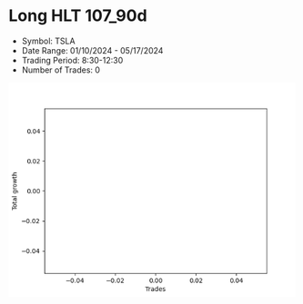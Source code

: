 # Long HLT 107_90d 
- Symbol: TSLA
- Date Range: 01/10/2024 - 05/17/2024
- Trading Period: 8:30-12:30
- Number of Trades: 0

![Plot](LongHLT107_90dTSLA.png)















































































































































